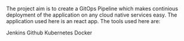 The project aim is to create a GitOps Pipeline which makes continious deployment of the application on any cloud native services easy. 
The application used here is an react app. 
The tools used here are:

Jenkins
Github
Kubernetes
Docker 